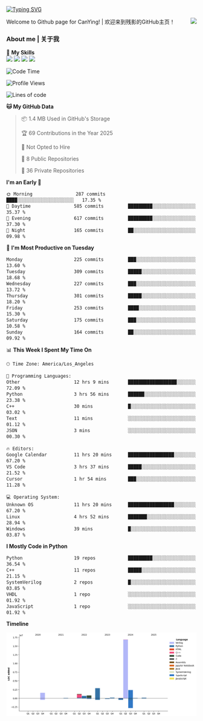 [![Typing SVG](https://readme-typing-svg.herokuapp.com?size=25&duration=3500&color=00FFFF&vCenter=true&width=250&height=40&lines=Hi+Welcome+%F0%9F%91%8B%F0%9F%8F%BB;I'm+CanYing|残影)](https://git.io/typing-svg)

<a href="#">
  <img align="right" src="https://github-readme-stats.vercel.app/api?username=CanYing0913&count_private=true&rank_icon=github&show_icons=true&bg_color=15,f2f7fd,E0EAFC&" />
</a>

Welcome to Github page for CanYing! | 欢迎来到残影的GitHub主页！

### About me | 关于我

🌟 **My Skills**  
![](https://img.shields.io/badge/-C-A8B9CC?style=flat-square&logo=C&logoColor=fff)
![](https://img.shields.io/badge/-C++-00599C?style=flat-square&logo=Cpp&logoColor=fff)
![](https://img.shields.io/badge/-Python-3776AB?style=flat-square&logo=Python&logoColor=fff)
![](https://img.shields.io/badge/-Linux-000000?style=flat-square&logo=Linux&logoColor=fff)

<!--START_SECTION:waka-->
![Code Time](http://img.shields.io/badge/Code%20Time-1%2C513%20hrs%2038%20mins-blue)

![Profile Views](http://img.shields.io/badge/Profile%20Views-0-blue)

![Lines of code](https://img.shields.io/badge/From%20Hello%20World%20I%27ve%20Written-26.9%20million%20lines%20of%20code-blue)

**🐱 My GitHub Data** 

> 📦 1.4 MB Used in GitHub's Storage 
 > 
> 🏆 69 Contributions in the Year 2025
 > 
> 🚫 Not Opted to Hire
 > 
> 📜 8 Public Repositories 
 > 
> 🔑 36 Private Repositories 
 > 
**I'm an Early 🐤** 

```text
🌞 Morning                287 commits         ████░░░░░░░░░░░░░░░░░░░░░   17.35 % 
🌆 Daytime                585 commits         █████████░░░░░░░░░░░░░░░░   35.37 % 
🌃 Evening                617 commits         █████████░░░░░░░░░░░░░░░░   37.30 % 
🌙 Night                  165 commits         ██░░░░░░░░░░░░░░░░░░░░░░░   09.98 % 
```
📅 **I'm Most Productive on Tuesday** 

```text
Monday                   225 commits         ███░░░░░░░░░░░░░░░░░░░░░░   13.60 % 
Tuesday                  309 commits         █████░░░░░░░░░░░░░░░░░░░░   18.68 % 
Wednesday                227 commits         ███░░░░░░░░░░░░░░░░░░░░░░   13.72 % 
Thursday                 301 commits         █████░░░░░░░░░░░░░░░░░░░░   18.20 % 
Friday                   253 commits         ████░░░░░░░░░░░░░░░░░░░░░   15.30 % 
Saturday                 175 commits         ███░░░░░░░░░░░░░░░░░░░░░░   10.58 % 
Sunday                   164 commits         ██░░░░░░░░░░░░░░░░░░░░░░░   09.92 % 
```


📊 **This Week I Spent My Time On** 

```text
🕑︎ Time Zone: America/Los_Angeles

💬 Programming Languages: 
Other                    12 hrs 9 mins       ██████████████████░░░░░░░   72.09 % 
Python                   3 hrs 56 mins       ██████░░░░░░░░░░░░░░░░░░░   23.38 % 
C++                      30 mins             █░░░░░░░░░░░░░░░░░░░░░░░░   03.02 % 
Text                     11 mins             ░░░░░░░░░░░░░░░░░░░░░░░░░   01.12 % 
JSON                     3 mins              ░░░░░░░░░░░░░░░░░░░░░░░░░   00.30 % 

🔥 Editors: 
Google Calendar          11 hrs 20 mins      █████████████████░░░░░░░░   67.20 % 
VS Code                  3 hrs 37 mins       █████░░░░░░░░░░░░░░░░░░░░   21.52 % 
Cursor                   1 hr 54 mins        ███░░░░░░░░░░░░░░░░░░░░░░   11.28 % 

💻 Operating System: 
Unknown OS               11 hrs 20 mins      █████████████████░░░░░░░░   67.20 % 
Linux                    4 hrs 52 mins       ███████░░░░░░░░░░░░░░░░░░   28.94 % 
Windows                  39 mins             █░░░░░░░░░░░░░░░░░░░░░░░░   03.87 % 
```

**I Mostly Code in Python** 

```text
Python                   19 repos            █████████░░░░░░░░░░░░░░░░   36.54 % 
C++                      11 repos            █████░░░░░░░░░░░░░░░░░░░░   21.15 % 
SystemVerilog            2 repos             █░░░░░░░░░░░░░░░░░░░░░░░░   03.85 % 
VHDL                     1 repo              ░░░░░░░░░░░░░░░░░░░░░░░░░   01.92 % 
JavaScript               1 repo              ░░░░░░░░░░░░░░░░░░░░░░░░░   01.92 % 
```



**Timeline**

![Lines of Code chart](https://raw.githubusercontent.com/CanYing0913/CanYing0913/master/assets/bar_graph.png)


<!--END_SECTION:waka-->
